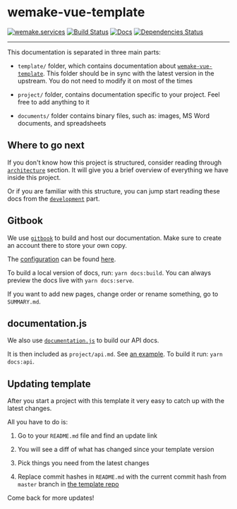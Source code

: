# wemake-vue-template

[![wemake.services](https://img.shields.io/badge/style-wemake.services-green.svg?label=&logo=data%3Aimage%2Fpng%3Bbase64%2CiVBORw0KGgoAAAANSUhEUgAAABAAAAAQCAMAAAAoLQ9TAAAABGdBTUEAALGPC%2FxhBQAAAAFzUkdCAK7OHOkAAAAbUExURQAAAAAAAAAAAAAAAAAAAAAAAAAAAAAAAP%2F%2F%2F5TvxDIAAAAIdFJOUwAjRA8xXANAL%2Bv0SAAAADNJREFUGNNjYCAIOJjRBdBFWMkVQeGzcHAwksJnAPPZGOGAASzPzAEHEGVsLExQwE7YswCb7AFZSF3bbAAAAABJRU5ErkJggg%3D%3D)](http://wemake.services) [![Build Status](https://travis-ci.org/wemake-services/wemake-vue-template.svg?branch=master)](https://travis-ci.org/wemake-services/wemake-vue-template) [![Docs](https://img.shields.io/badge/docs-success-brightgreen.svg)](https://wemake-services.gitbook.io/wemake-vue-template/) [![Dependencies Status](https://img.shields.io/badge/dependencies-up%20to%20date-brightgreen.svg)](https://github.com/wemake-services/wemake-vue-template/pulls?utf8=%E2%9C%93&q=is%3Apr%20author%3Aapp%2Fdependabot)

---

This documentation is separated in three main parts:

- `template/` folder, which contains documentation about 
  [`wemake-vue-template`][wemake-vue-template]. This folder should be 
  in sync with the latest version in the upstream. 
  You do not need to modify it on most of the times

- `project/` folder, contains documentation specific to your project. 
  Feel free to add anything to it

- `documents/` folder contains binary files, such as: 
  images, MS Word documents, and spreadsheets

## Where to go next

If you don't know how this project is structured, consider reading
through [`architecture`](template/architecture.md) section.
It will give you a brief overview of everything we have inside this project.

Or if you are familiar with this structure, 
you can jump start reading these docs 
from the [`development`](template/development.md) part.

## Gitbook

We use [`gitbook`](https://github.com/GitbookIO/gitbook) to build 
and host our documentation.
Make sure to create an account there to store your own copy.

The [configuration](https://toolchain.gitbook.com/config.html) can be found [here](https://github.com/wemake-services/wemake-vue-template/blob/master/book.json).

To build a local version of docs, run: `yarn docs:build`.
You can always preview the docs live with `yarn docs:serve`.

If you want to add new pages, change order 
or rename something, go to `SUMMARY.md`.

## documentation.js

We also use [`documentation.js`](https://github.com/documentationjs/documentation) 
to build our API docs.

It is then included as `project/api.md`. See [an example](api.md).
To build it run: `yarn docs:api`.

## Updating template

After you start a project with this template 
it very easy to catch up with the latest changes.

All you have to do is:

1. Go to your `README.md` file and find an update link

2. You will see a diff of what has changed since your template version

3. Pick things you need from the latest changes

4. Replace commit hashes in `README.md` with the current 
  commit hash from `master` branch in [the template repo][wemake-vue-template]

Come back for more updates!

[wemake-vue-template]: https://github.com/wemake-services/wemake-vue-template
